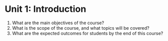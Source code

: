  
# Unit 1: Introduction
1. What are the main objectives of the course?
2. What is the scope of the course, and what topics will be covered?
3. What are the expected outcomes for students by the end of this course?



 

